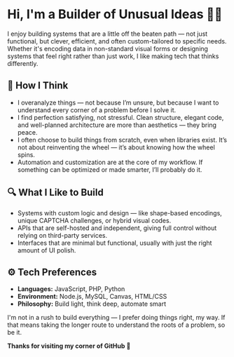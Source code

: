 # Hi, I'm a Builder of Unusual Ideas 👨‍💻

I enjoy building systems that are a little off the beaten path — not just functional, but clever, efficient, and often custom-tailored to specific needs. Whether it's encoding data in non-standard visual forms or designing systems that feel right rather than just work, I like making tech that thinks differently.

## 🧠 How I Think

- I overanalyze things — not because I’m unsure, but because I want to understand every corner of a problem before I solve it.
- I find perfection satisfying, not stressful. Clean structure, elegant code, and well-planned architecture are more than aesthetics — they bring peace.
- I often choose to build things from scratch, even when libraries exist. It’s not about reinventing the wheel — it’s about knowing how the wheel spins.
- Automation and customization are at the core of my workflow. If something can be optimized or made smarter, I’ll probably do it.

## 🔍 What I Like to Build

- Systems with custom logic and design — like shape-based encodings, unique CAPTCHA challenges, or hybrid visual codes.
- APIs that are self-hosted and independent, giving full control without relying on third-party services.
- Interfaces that are minimal but functional, usually with just the right amount of UI polish.

## ⚙️ Tech Preferences

- **Languages:** JavaScript, PHP, Python
- **Environment:** Node.js, MySQL, Canvas, HTML/CSS
- **Philosophy:** Build light, think deep, automate smart

I'm not in a rush to build everything — I prefer doing things right, my way. If that means taking the longer route to understand the roots of a problem, so be it.

**Thanks for visiting my corner of GitHub 👋**
